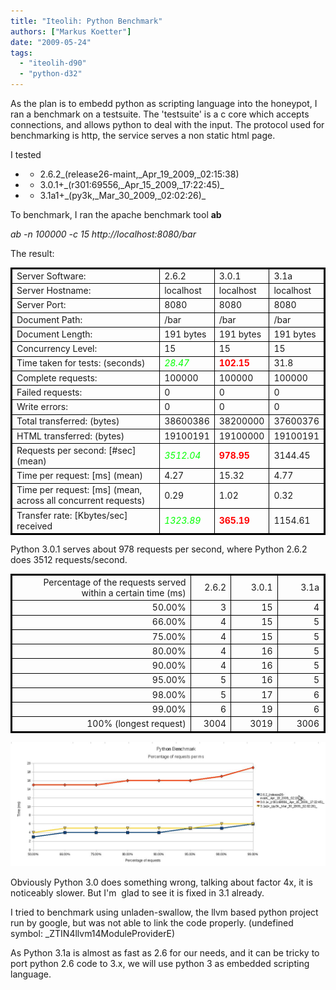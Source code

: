 ```yaml
---
title: "Iteolih: Python Benchmark"
authors: ["Markus Koetter"]
date: "2009-05-24"
tags: 
  - "iteolih-d90"
  - "python-d32"
---
```


As the plan is to embedd python as scripting language into the honeypot, I ran a benchmark on a testsuite. The 'testsuite' is a c core which accepts connections, and allows python to deal with the input. The protocol used for benchmarking is http, the service serves a non static html page.

I tested

- - 2.6.2\_(release26-maint,\_Apr\_19\_2009,\_02:15:38)

- - 3.0.1+\_(r301:69556,\_Apr\_15\_2009,\_17:22:45)\_

- - 3.1a1+\_(py3k,\_Mar\_30\_2009,\_02:02:26)\_

To benchmark, I ran the apache benchmark tool **ab**

_ab -n 100000 -c 15 http://localhost:8080/bar_

The result:

<table style="border: 2px solid #000000;" border="2" frame="border" rules="none" cellspacing="0"><colgroup><col width="383"> <col width="71"> <col width="86"> <col width="86"> </colgroup><tbody><tr><td style="border: 1px solid #000000;" align="left">Server Software:</td><td style="border: 1px solid #000000;" align="left">2.6.2</td><td style="border: 1px solid #000000;" align="left">3.0.1</td><td style="border: 1px solid #000000;" align="left">3.1a</td></tr><tr><td style="border: 1px solid #000000;" align="left">Server Hostname:</td><td style="border: 1px solid #000000;" align="left">localhost</td><td style="border: 1px solid #000000;" align="left">localhost</td><td style="border: 1px solid #000000;" align="left">localhost</td></tr><tr><td style="border: 1px solid #000000;" align="left">Server Port:</td><td style="border: 1px solid #000000;" align="left">8080</td><td style="border: 1px solid #000000;" align="left">8080</td><td style="border: 1px solid #000000;" align="left">8080</td></tr><tr><td style="border: 1px solid #000000;" align="left">Document Path:</td><td style="border: 1px solid #000000;" align="left">/bar</td><td style="border: 1px solid #000000;" align="left">/bar</td><td style="border: 1px solid #000000;" align="left">/bar</td></tr><tr><td style="border: 1px solid #000000;" align="left">Document Length:</td><td style="border: 1px solid #000000;" align="left">191 bytes</td><td style="border: 1px solid #000000;" align="left">191 bytes</td><td style="border: 1px solid #000000;" align="left">191 bytes</td></tr><tr><td style="border: 1px solid #000000;" align="left">Concurrency Level:</td><td style="border: 1px solid #000000;" align="left">15</td><td style="border: 1px solid #000000;" align="left">15</td><td style="border: 1px solid #000000;" align="left">15</td></tr><tr><td style="border: 1px solid #000000;" align="left">Time taken for tests: (seconds)</td><td style="border: 1px solid #000000;" align="left"><span style="color: #00ff00;"><em>28.47</em></span></td><td style="border: 1px solid #000000;" align="left"><span style="color: #ff0000;"><strong>102.15</strong></span></td><td style="border: 1px solid #000000;" align="left">31.8</td></tr><tr><td style="border: 1px solid #000000;" align="left">Complete requests:</td><td style="border: 1px solid #000000;" align="left">100000</td><td style="border: 1px solid #000000;" align="left">100000</td><td style="border: 1px solid #000000;" align="left">100000</td></tr><tr><td style="border: 1px solid #000000;" align="left">Failed requests:</td><td style="border: 1px solid #000000;" align="left">0</td><td style="border: 1px solid #000000;" align="left">0</td><td style="border: 1px solid #000000;" align="left">0</td></tr><tr><td style="border: 1px solid #000000;" align="left">Write errors:</td><td style="border: 1px solid #000000;" align="left">0</td><td style="border: 1px solid #000000;" align="left">0</td><td style="border: 1px solid #000000;" align="left">0</td></tr><tr><td style="border: 1px solid #000000;" align="left">Total transferred: (bytes)</td><td style="border: 1px solid #000000;" align="left">38600386</td><td style="border: 1px solid #000000;" align="left">38200000</td><td style="border: 1px solid #000000;" align="left">37600376</td></tr><tr><td style="border: 1px solid #000000;" align="left">HTML transferred: (bytes)</td><td style="border: 1px solid #000000;" align="left">19100191</td><td style="border: 1px solid #000000;" align="left">19100000</td><td style="border: 1px solid #000000;" align="left">19100191</td></tr><tr><td style="border: 1px solid #000000;" align="left">Requests per second: [#sec] (mean)</td><td style="border: 1px solid #000000;" align="left"><span style="color: #00ff00;"><em>3512.04</em></span></td><td style="border: 1px solid #000000;" align="left"><span style="color: #ff0000;"><strong>978.95</strong></span></td><td style="border: 1px solid #000000;" align="left">3144.45</td></tr><tr><td style="border: 1px solid #000000;" align="left">Time per request: [ms] (mean)</td><td style="border: 1px solid #000000;" align="left">4.27</td><td style="border: 1px solid #000000;" align="left">15.32</td><td style="border: 1px solid #000000;" align="left">4.77</td></tr><tr><td style="border: 1px solid #000000;" align="left">Time per request: [ms] (mean, across all concurrent requests)</td><td style="border: 1px solid #000000;" align="left">0.29</td><td style="border: 1px solid #000000;" align="left">1.02</td><td style="border: 1px solid #000000;" align="left">0.32</td></tr><tr><td style="border: 1px solid #000000;" align="left">Transfer rate: [Kbytes/sec] received</td><td style="border: 1px solid #000000;" align="left"><span style="color: #00ff00;"><em>1323.89</em></span></td><td style="border: 1px solid #000000;" align="left"><span style="color: #ff0000;"><strong>365.19</strong></span></td><td style="border: 1px solid #000000;" align="left">1154.61</td></tr></tbody></table>

Python 3.0.1 serves about 978 requests per second, where Python 2.6.2 does 3512 requests/second.

<table style="border: 2px solid #000000;" border="2" frame="void" rules="none" cellspacing="0"><colgroup><col width="383"> <col width="71"> <col width="86"> <col width="86"> </colgroup><tbody><tr><td style="border: 1px solid #000000;" align="right">Percentage of the requests served within a certain time (ms)</td><td style="border: 1px solid #000000;" align="right">2.6.2</td><td style="border: 1px solid #000000;" align="right">3.0.1</td><td style="border: 1px solid #000000;" align="right">3.1a</td></tr><tr><td style="border: 1px solid #000000;" align="right">50.00%</td><td style="border: 1px solid #000000;" align="right">3</td><td style="border: 1px solid #000000;" align="right">15</td><td style="border: 1px solid #000000;" align="right">4</td></tr><tr><td style="border: 1px solid #000000;" align="right">66.00%</td><td style="border: 1px solid #000000;" align="right">4</td><td style="border: 1px solid #000000;" align="right">15</td><td style="border: 1px solid #000000;" align="right">5</td></tr><tr><td style="border: 1px solid #000000;" align="right">75.00%</td><td style="border: 1px solid #000000;" align="right">4</td><td style="border: 1px solid #000000;" align="right">15</td><td style="border: 1px solid #000000;" align="right">5</td></tr><tr><td style="border: 1px solid #000000;" align="right">80.00%</td><td style="border: 1px solid #000000;" align="right">4</td><td style="border: 1px solid #000000;" align="right">16</td><td style="border: 1px solid #000000;" align="right">5</td></tr><tr><td style="border: 1px solid #000000;" align="right">90.00%</td><td style="border: 1px solid #000000;" align="right">4</td><td style="border: 1px solid #000000;" align="right">16</td><td style="border: 1px solid #000000;" align="right">5</td></tr><tr><td style="border: 1px solid #000000;" align="right">95.00%</td><td style="border: 1px solid #000000;" align="right">5</td><td style="border: 1px solid #000000;" align="right">16</td><td style="border: 1px solid #000000;" align="right">5</td></tr><tr><td style="border: 1px solid #000000;" align="right">98.00%</td><td style="border: 1px solid #000000;" align="right">5</td><td style="border: 1px solid #000000;" align="right">17</td><td style="border: 1px solid #000000;" align="right">6</td></tr><tr><td style="border: 1px solid #000000;" align="right">99.00%</td><td style="border: 1px solid #000000;" align="right">6</td><td style="border: 1px solid #000000;" align="right">19</td><td style="border: 1px solid #000000;" align="right">6</td></tr><tr><td style="border: 1px solid #000000;" align="right">100% (longest request)</td><td style="border: 1px solid #000000;" align="right">3004</td><td style="border: 1px solid #000000;" align="right">3019</td><td style="border: 1px solid #000000;" align="right">3006</td></tr></tbody></table>

![](images/drupal_image_443.jpg)

Obviously Python 3.0 does something wrong, talking about factor 4x, it is noticeably slower. But I'm  glad to see it is fixed in 3.1 already.

I tried to benchmark using unladen-swallow, the llvm based python project run by google, but was not able to link the code properly. (undefined symbol: \_ZTIN4llvm14ModuleProviderE)

As Python 3.1a is almost as fast as 2.6 for our needs, and it can be tricky to port python 2.6 code to 3.x, we will use python 3 as embedded scripting language.
